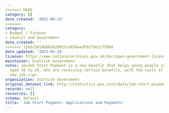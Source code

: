 ```yaml
---
<<<<<<< HEAD
category: []
date_created: '2021-09-23'
=======
category:
- Budget / Finance
- Council and Government
date_created: ''
>>>>>>> 13a5c5614b662b20925ce656aedf81fde1c799b6
date_updated: '2023-03-24'
license: https://www.nationalarchives.gov.uk/doc/open-government-licence/version/3/
maintainer: Scottish Government
notes: <p>Job Start Payment is a new benefit that helps young people in Scotland,
  aged 16 to 24, who are receiving certain benefits, with the costs of starting a
  new job.</p>
organization: Scottish Government
original_dataset_link: http://statistics.gov.scot/data/job-start-payment-applications-and-payments
records: null
resources: []
schema: default
title: 'Job Start Payment: Applications and Payments'
---
```

